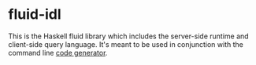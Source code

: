 # fluid-idl

This is the Haskell fluid library which includes the server-side runtime and client-side query language.
It's meant to be used in conjunction with the command line [code generator](https://github.com/jxv/fluid).
